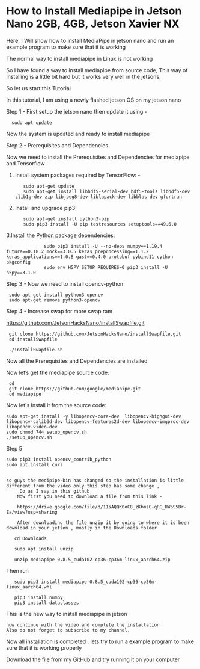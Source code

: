# How to Install Mediapipe in Jetson Nano 2GB, 4GB, Jetson Xavier NX


Here, I Will show how to install MediaPipe in jetson nano and run an example program to make sure that it is working

The normal way to install mediapipe in Linux is not working 

So I have found a way to install mediapipe from source code, This way of installing is a little bit hard but it works very well in the jetsons.

So let us start this Tutorial 

In this tutorial, I am using a newly flashed jetson OS on my jetson nano

Step 1 - First setup the jetson nano then update it using - 

      sudo apt update

Now the system is updated and ready to install mediapipe

Step 2 -  Prerequisites and Dependencies

Now we need to install the Prerequisites and Dependencies for mediapipe and Tensorflow

1. Install system packages required by TensorFlow: -
      
          sudo apt-get update
          sudo apt-get install libhdf5-serial-dev hdf5-tools libhdf5-dev zlib1g-dev zip libjpeg8-dev liblapack-dev libblas-dev gfortran

2. Install and upgrade pip3:

          sudo apt-get install python3-pip
          sudo pip3 install -U pip testresources setuptools==49.6.0
      
3.Install the Python package dependencies:

                  sudo pip3 install -U --no-deps numpy==1.19.4 future==0.18.2 mock==3.0.5 keras_preprocessing==1.1.2 keras_applications==1.0.8 gast==0.4.0 protobuf pybind11 cython pkgconfig
                  sudo env H5PY_SETUP_REQUIRES=0 pip3 install -U h5py==3.1.0

Step 3 - Now we need to install opencv-python:

     sudo apt-get install python3-opencv 
     sudo apt-get remove python3-opencv 

Step 4 - Increase swap for more swap ram 

https://github.com/JetsonHacksNano/installSwapfile.git

     git clone https://github.com/JetsonHacksNano/installSwapfile.git  
     cd installSwapfile

     ./installSwapfile.sh

Now all the Prerequisites and Dependencies are installed 

Now let’s get the mediapipe source code: 

     cd
     git clone https://github.com/google/mediapipe.git
     cd mediapipe

Now let's Install it from the source code:

    sudo apt-get install -y libopencv-core-dev  libopencv-highgui-dev libopencv-calib3d-dev libopencv-features2d-dev libopencv-imgproc-dev libopencv-video-dev
    sudo chmod 744 setup_opencv.sh
    ./setup_opencv.sh

Step 5 

    sudo pip3 install opencv_contrib_python
    sudo apt install curl


    so guys the medipipe-bin has changed so the installation is little  different from the video only this step has some change , 
         Do as I say in this github 
        Now first you need to download a file from this link - 
        
        https://drive.google.com/file/d/11sAQQK0oC8_zKbmsC-qRC_HW5S5Br-Ea/view?usp=sharing
        
        After downloading the file unzip it by going to where it is been download in your jetson , mostly in the Downloads folder 
        
       cd Downloads
       
       sudo apt install unzip
        
       unzip mediapipe-0.8.5_cuda102-cp36-cp36m-linux_aarch64.zip

   Then run 

       sudo pip3 install mediapipe-0.8.5_cuda102-cp36-cp36m-linux_aarch64.whl

       pip3 install numpy    
       pip3 install dataclasses

  This is the new way to install mediapipe in jetson

    now continue with the video and complete the installation 
    Also do not forget to subscribe to my channel.

Now all installation is completed , lets try to run a example program to make sure that it is working properly 

Download the file from my GitHub and try running it on your computer 
